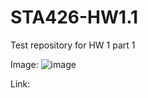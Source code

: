 # STA426-HW1.1
Test repository for HW 1 part 1

Image:
![image](https://user-images.githubusercontent.com/16676026/45929864-e03db300-bf57-11e8-977f-29b765d486bf.png)


Link:

